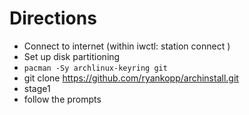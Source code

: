 # Directions
- Connect to internet (within iwctl: station <device> connect <ssid>)
- Set up disk partitioning
- `pacman -Sy archlinux-keyring git`
- git clone https://github.com/ryankopp/archinstall.git 
- stage1 <boot part> <root part>
- follow the prompts
